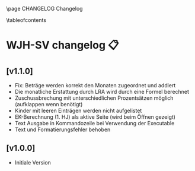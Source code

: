 \page CHANGELOG Changelog

\tableofcontents

# WJH-SV changelog 📋️

## [v1.1.0]

* Fix: Beträge werden korrekt den Monaten zugeordnet und addiert
* Die monatliche Erstattung durch LRA wird durch eine Formel berechnet
* Zuschussbrechung mit unterschiedlichen Prozentsätzen möglich (aufklappen wenn benötigt)
* Kinder mit leeren Einträgen werden nicht aufgelistet
* EK-Berechnung (1. HJ) als aktive Seite (wird beim Öffnen gezeigt)
* Text Ausgabe in Kommandozeile bei Verwendung der Executable
* Text und Formatierungsfehler behoben

## [v1.0.0]

* Initiale Version

